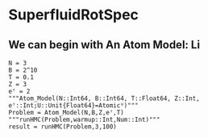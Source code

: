 # SuperfluidRotSpec

## We can begin with An Atom Model: Li
```
N = 3
B = 2^10
T = 0.1
Z = 3
eꜛ = 2
"""Atom_Model(N::Int64, B::Int64, T::Float64, Z::Int, eꜛ::Int;U::Unit{Float64}=Atomicᵁ)"""
Problem = Atom_Model(N,B,Z,eꜛ,T)
"""runHMC(Problem,warmup::Int,Num::Int)"""
result = runHMC(Problem,3,100)
```

